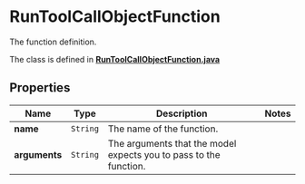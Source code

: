 

# RunToolCallObjectFunction

The function definition.

The class is defined in **[RunToolCallObjectFunction.java](../../src/main/java/org/openapitools/model/RunToolCallObjectFunction.java)**

## Properties

Name | Type | Description | Notes
------------ | ------------- | ------------- | -------------
**name** | `String` | The name of the function. | 
**arguments** | `String` | The arguments that the model expects you to pass to the function. | 




